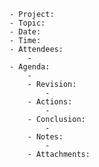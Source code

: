 

	- Project:
	- Topic:
	- Date:
	- Time:
	- Attendees:
		-
	- Agenda:
		-
		- Revision:
			-
		- Actions:
			-
		- Conclusion:
			-
		- Notes:
			-
		- Attachments:
